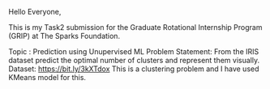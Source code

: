 Hello Everyone,

This is my Task2 submission for the Graduate Rotational Internship Program (GRIP) at The Sparks Foundation.

Topic : Prediction using Unupervised ML
Problem Statement: From the IRIS dataset predict the optimal number of clusters and represent them visually.
Dataset: https://bit.ly/3kXTdox
This is a clustering problem and I have used KMeans model for this.
